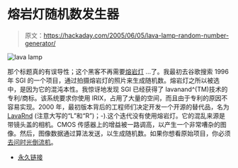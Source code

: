 # 熔岩灯随机数发生器

> 原文：<https://hackaday.com/2005/06/05/lava-lamp-random-number-generator/>

![lava lamp](img/46add31e8c30d96ec35c562e46693f48.png)

那个标题真的有误导性；这个黑客不再需要[熔岩灯](http://www.hackaday.com/entry/3193323787821866/) …了。我最初去谷歌搜索 1996 年 SGI 的一个项目，通过拍摄熔岩灯的照片来生成随机数。熔岩灯之所以被选中，是因为它的混沌本性。我惊讶地发现 SGI 已经获得了 lavanand^(TM)技术的专利/商标。该系统要求你使用 IRIX，占用了大量的空间，而且由于专利的原因不容易实现。2000 年，最初版本背后的工程师们决定开发一个开源的替代品，名为 [LavaRnd](http://www.lavarnd.org/index.html) (注意大写的“L”和“R”)；-).这个迭代没有使用熔岩灯。它的混乱来源是带镜头盖的相机。CMOS 传感器上的增益被一路调高，以产生一个非常嘈杂的图像。然后，图像数据通过算法发送，以生成随机数。如果你想看原始项目，你必须[去问时光倒流机](http://web.archive.org/web/*/http://lavarand.sgi.com)。

*   [永久链接](http://www.lavarnd.org/index.html)